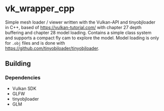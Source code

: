 # vk_wrapper_cpp
Simple mesh loader / viewer written with the Vulkan-API and tinyobjloader in C++, based of https://vulkan-tutorial.com/ with chapter 27 depth buffering and chapter 28 model loading. Contains a simple class system and supports a compact fly cam to explore the model. Model loading is only for `.obj` files and is done with https://github.com/tinyobjloader/tinyobjloader.

## Building
### Dependencies
- Vulkan SDK
- GLFW
- tinyobjloader
- GLM